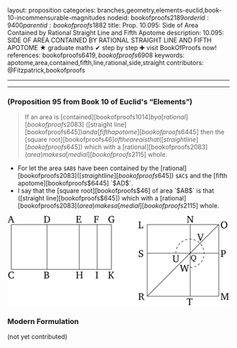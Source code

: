 layout: proposition
categories: branches,geometry,elements-euclid,book-10-incommensurable-magnitudes
nodeid: bookofproofs$2189
orderid: 9400
parentid: bookofproofs$1882
title: Prop. 10.095: Side of Area Contained by Rational Straight Line and Fifth Apotome
description: 10.095: SIDE OF AREA CONTAINED BY RATIONAL STRAIGHT LINE AND FIFTH APOTOME &#9733; graduate maths &#10004; step by step &#10010; visit BookOfProofs now!
references: bookofproofs$6419,bookofproofs$6908
keywords: apotome,area,contained,fifth,line,rational,side,straight
contributors: @Fitzpatrick,bookofproofs

---


---

### (Proposition 95 from Book 10 of Euclid's “Elements”)

> If an area is [contained][bookofproofs$1014] by a [rational][bookofproofs$2083] ([straight line][bookofproofs$645]) and a [fifth apotome][bookofproofs$6445] then the [square root][bookofproofs$46] of the area is that ([straight line][bookofproofs$645]) which with a [rational][bookofproofs$2083] (area) makes a [medial][bookofproofs$2115] whole.

* For let the area `$AB$` have been contained by the [rational][bookofproofs$2083] ([straight line][bookofproofs$645]) `$AC$` and the [fifth apotome][bookofproofs$6445] `$AD$`.
* I say that the [square root][bookofproofs$46] of area `$AB$` is that ([straight line][bookofproofs$645]) which with a [rational][bookofproofs$2083] (area) makes a [medial][bookofproofs$2115] whole.

![fig093e](https://github.com/bookofproofs/bookofproofs.github.io/blob/main/_sources/_assets/images/euclid/Book10/fig093e.png?raw=true)


### Modern Formulation

(not yet contributed)
